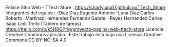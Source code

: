 Enlace Sitio Web - TTech Store : https://charlyluna17.github.io/TTech_Shop/
Integrantes del equipo : 
-Diaz Diaz Eugenio Antonio
-Luna Diaz Carlos Roberto
-Martinez Hernandez Fernando Gabriel
-Reyes Hernandez Carlos Isaac
Link Trello (Tablero de tareas) : https://trello.com/b/k5H8QP4q/proyecto-pagina-web-ttech-store
Licencia Creative Commons aplicada : Este trabajo está bajo una Licencia Creative Commons CC BY-NC-SA 4.0.


